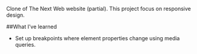 Clone of The Next Web website (partial). This project focus on responsive design.

##What I’ve learned
- Set up breakpoints where element properties change using media queries.
